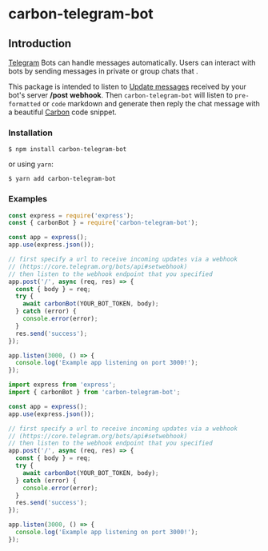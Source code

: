 # carbon-telegram-bot

## Introduction

[Telegram](https://telegram.org) Bots can handle messages automatically.
Users can interact with bots by sending messages in private or group chats that .

This package is intended to listen to [Update messages](https://core.telegram.org/bots/api#update) received by your bot's server **/post** **webhook**. Then `carbon-telegram-bot` will listen to `pre-formatted` or `code` markdown and generate then reply the chat message with a beautiful [Carbon](http://carbon.now.sh) code snippet.

### Installation

```
$ npm install carbon-telegram-bot
```

or using `yarn`:

```
$ yarn add carbon-telegram-bot
```

### Examples

```js
const express = require('express');
const { carbonBot } = require('carbon-telegram-bot');

const app = express();
app.use(express.json());

// first specify a url to receive incoming updates via a webhook
// (https://core.telegram.org/bots/api#setwebhook)
// then listen to the webhook endpoint that you specified
app.post('/', async (req, res) => {
  const { body } = req;
  try {
    await carbonBot(YOUR_BOT_TOKEN, body);
  } catch (error) {
    console.error(error);
  }
  res.send('success');
});

app.listen(3000, () => {
  console.log('Example app listening on port 3000!');
});
```

```js
import express from 'express';
import { carbonBot } from 'carbon-telegram-bot';

const app = express();
app.use(express.json());

// first specify a url to receive incoming updates via a webhook
// (https://core.telegram.org/bots/api#setwebhook)
// then listen to the webhook endpoint that you specified
app.post('/', async (req, res) => {
  const { body } = req;
  try {
    await carbonBot(YOUR_BOT_TOKEN, body);
  } catch (error) {
    console.error(error);
  }
  res.send('success');
});

app.listen(3000, () => {
  console.log('Example app listening on port 3000!');
});
```
